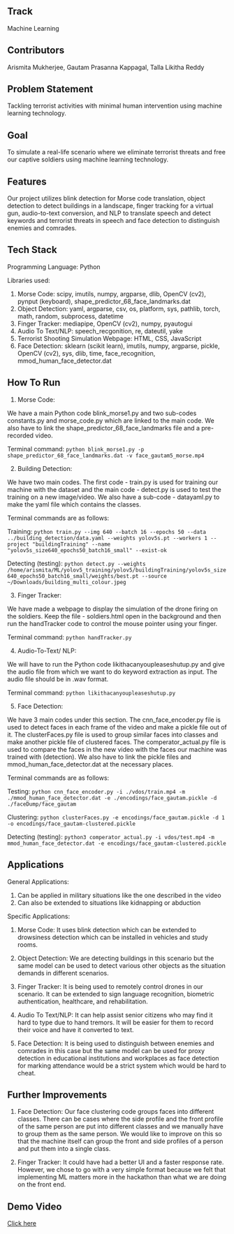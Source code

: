 ## Track
Machine Learning

## Contributors
Arismita Mukherjee, Gautam Prasanna Kappagal, Talla Likitha Reddy

## Problem Statement
Tackling terrorist activities with minimal human intervention using machine learning technology.

## Goal
To simulate a real-life scenario where we eliminate terrorist threats and free our captive soldiers using machine learning technology.

## Features
Our project utilizes blink detection for Morse code translation, object detection to detect buildings in a landscape, finger tracking for a virtual gun, audio-to-text conversion, and NLP to translate speech and detect keywords and terrorist threats in speech and face detection to distinguish enemies and comrades.

## Tech Stack
Programming Language: Python

Libraries used:
1. Morse Code: scipy, imutils, numpy, argparse, dlib, OpenCV (cv2), pynput (keyboard), shape_predictor_68_face_landmarks.dat
2. Object Detection: yaml, argparse, csv, os, platform, sys, pathlib, torch, math, random, subprocess, datetime
3. Finger Tracker: mediapipe, OpenCV (cv2), numpy, pyautogui
4. Audio To Text/NLP: speech_recgonition, re, dateutil, yake
5. Terrorist Shooting Simulation Webpage: HTML, CSS, JavaScript
6. Face Detection: sklearn (scikit learn), imutils, numpy, argparse, pickle, OpenCV (cv2), sys, dlib, time, face_recognition, mmod_human_face_detector.dat

## How To Run
1. Morse Code:

We have a main Python code blink_morse1.py and two sub-codes constants.py and morse_code.py which are linked to the main code. We also have to link the shape_predictor_68_face_landmarks file and a pre-recorded video.

Terminal command: ```python blink_morse1.py -p shape_predictor_68_face_landmarks.dat -v face_gautam5_morse.mp4```

2. Building Detection:

We have two main codes. The first code - train.py is used for training our machine with the dataset and the main code - detect.py is used to test the training on a new image/video. We also have a sub-code - datayaml.py to make the yaml file which contains the classes.

Terminal commands are as follows:

Training: ```python train.py --img 640 --batch 16 --epochs 50 --data ../building_detection/data.yaml --weights yolov5s.pt --workers 1 --project "buildingTraining" --name "yolov5s_size640_epochs50_batch16_small" --exist-ok```

Detecting (testing): ```python detect.py --weights /home/arismita/ML/yolov5_training/yolov5/buildingTraining/yolov5s_size640_epochs50_batch16_small/weights/best.pt --source ~/Downloads/building_multi_colour.jpeg```

3. Finger Tracker:

We have made a webpage to display the simulation of the drone firing on the soldiers. Keep the file - soldiers.html open in the background and then run the handTracker code to control the mouse pointer using your finger.

Terminal command: ```python handTracker.py```

4. Audio-To-Text/ NLP:

We will have to run the Python code likithacanyoupleaseshutup.py and give the audio file from which we want to do keyword extraction as input. The audio file should be in .wav format.

Terminal command: ```python likithacanyoupleaseshutup.py```

5. Face Detection:

We have 3 main codes under this section. The cnn_face_encoder.py file is used to detect faces in each frame of the video and make a pickle file out of it. The clusterFaces.py file is used to group similar faces into classes and make another pickle file of clustered faces. The comperator_actual.py file is used to compare the faces in the new video with the faces our machine was trained with (detection). We also have to link the pickle files and mmod_human_face_detector.dat at the necessary places.

Terminal commands are as follows:

Testing: ```python cnn_face_encoder.py -i ./vdos/train.mp4 -m ./mmod_human_face_detector.dat -e ./encodings/face_gautam.pickle -d ./faceDump/face_gautam```

Clustering: ```python clusterFaces.py -e encodings/face_gautam.pickle -d 1 -o encodings/face_gautam-clustered.pickle```

Detecting (testing): ```python3 comperator_actual.py -i vdos/test.mp4 -m mmod_human_face_detector.dat -e encodings/face_gautam-clustered.pickle```
## Applications
General Applications:

1. Can be applied in military situations like the one described in the video
2. Can also be extended to situations like kidnapping or abduction

Specific Applications:

1. Morse Code: It uses blink detection which can be extended to drowsiness detection which can be installed in vehicles and study rooms.

2. Object Detection: We are detecting buildings in this scenario but the same model can be used to detect various other objects as the situation demands in different scenarios.

3. Finger Tracker: It is being used to remotely control drones in our scenario. It can be extended to sign language recognition, biometric authentication, healthcare, and rehabilitation.

4. Audio To Text/NLP: It can help assist senior citizens who may find it hard to type due to hand tremors. It will be easier for them to record their voice and have it converted to text.

5. Face Detection: It is being used to distinguish between enemies and comrades in this case but the same model can be used for proxy detection in educational institutions and workplaces as face detection for marking attendance would be a strict system which would be hard to cheat.

## Further Improvements
1. Face Detection: Our face clustering code groups faces into different classes. There can be cases where the side profile and the front profile of the same person are put into different classes and we manually have to group them as the same person. We would like to improve on this so that the machine itself can group the front and side profiles of a person and put them into a single class.

2. Finger Tracker: It could have had a better UI and a faster response rate. However, we chose to go with a very simple format because we felt that implementing ML matters more in the hackathon than what we are doing on the front end.

## Demo Video
[Click here](https://www.youtube.com/watch?v=e6uIOivYKd4)
